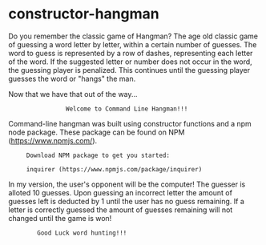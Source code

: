 # constructor-hangman

Do you remember the classic game of Hangman? The age old classic game of guessing a word letter by letter, within a certain number of guesses.  The word to guess is represented by a row of dashes, representing each letter of the word. If the suggested letter or number does not occur in the word, the guessing player is penalized. This continues until the guessing player guesses the word or "hangs" the man. 

 Now that we have that out of the way...

                    Welcome to Command Line Hangman!!!

Command-line hangman was built using constructor functions and a npm node package.  These package can be found on NPM (https://www.npmjs.com/).

         Download NPM package to get you started: 

         inquirer (https://www.npmjs.com/package/inquirer)


In my version, the user's opponent will be the computer! The guesser is alloted 10 guesses. Upon guessing an incorrect letter the amount of guesses left is deducted by 1 until the user has no guess remaining.  If a letter is correctly guessed the amount of guesses remaining will not changed until the game is won! 

            Good Luck word hunting!!!
        

